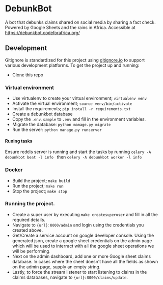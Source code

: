# DebunkBot
A bot that debunks claims shared on social media by sharing a fact check. Powered by Google Sheets and the rains in Africa. Accessible at https://debunkbot.codeforafrica.org/

## Development

Gitignore is standardized for this project using [gitignore.io](https://www.gitignore.io/) to support various development platforms.
To get the project up and running:

- Clone this repo

### Virtual environment

- Use virtualenv to create your virtual environment; `virtualenv venv`
- Activate the virtual environment; `source venv/bin/activate`
- Install the requirements; `pip install -r requirements.txt`
- Create a debunkbot database
- Copy the `.env.sample` to `.env` and fill in the environment variables.
- Migrate the database: `python manage.py migrate`
- Run the server: `python manage.py runserver`

#### Runing tasks
Ensure reddis server is running and start the tasks by running 
`celery -A debunkbot beat -l info `
then 
`celery -A debunkbot worker -l info`

### Docker

- Build the project; `make build`
- Run the project; `make run`
- Stop the project; `make stop`


### Running the project.
- Create a super user by executing `make createsuperuser` and fill in all the required details.
- Navigate to `{url}:8000/admin` and login using the credentials you created above.
- Get/Create a service account on google developer console. Using the generated json, create a google sheet credentials on the admin page which will be used to interract with all the google sheet operations we will be performing.
- Next on the admin dashboard, add one or more Google sheet claims database. In cases where the sheet doesn't have all the fields as shown on the admin page, supply an empty string.
- Lastly, to force the stream listener to start listening to claims in the claims databases, navigate to `{url}:8000/claims/update`. 
